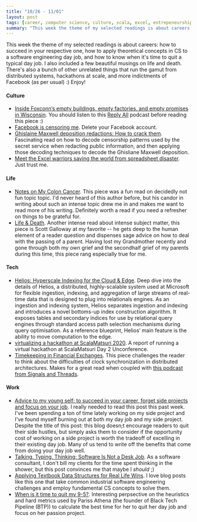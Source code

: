 ```yaml
---
title: "10/26 - 11/01"
layout: post
tags: [career, computer science, culture, scala, excel, entrepeneurship, distributed systems, life, business, consulting]
summary: "This week the theme of my selected readings is about careers: how to succeed in your respective one, how to apply theoretical concepts in CS to a software engineering day job, and how to know when it's time to quit a typical day job.  I also included a few beautiful musings on life and death.  There's also a bunch of other unrelated things that run the gamut from distributed systems, hackathons at scale, and more indictments of Facebook (as per usual) :)  Enjoy!"
---
```


This week the theme of my selected readings is about careers: how to succeed in your respective one, how to apply theoretical concepts in CS to a software engineering day job, and how to know when it's time to quit a typical day job.  I also included a few beautiful musings on life and death.  There's also a bunch of other unrelated things that run the gamut from distributed systems, hackathons at scale, and more indictments of Facebook (as per usual) :)  Enjoy!

#### Culture

* [Inside Foxconn’s empty buildings, empty factories, and empty promises in Wisconsin](https://www.theverge.com/21507966/foxconn-empty-factories-wisconsin-jobs-loophole-trump).  You should listen to this [Reply All](https://gimletmedia.com/shows/reply-all/wbhjwd) podcast before reading this piece :)
* [Facebook is censoring me](https://themargins.substack.com/p/facebook-is-censoring-me).  Delete your Facebook account.
* [Ghislaine Maxwell deposition redactions: How to crack them](https://slate.com/news-and-politics/2020/10/ghislaine-maxwell-deposition-redactions-epstein-how-to-crack.html).  Fascinating read on how to decode censorship patterns used by the secret service when redacting public information, and then applying those decoding techniques to decode the Ghisliane Maxwell deposition.  
* [Meet the Excel warriors saving the world from spreadsheet disaster](https://www.wired.co.uk/article/spreadsheet-excel-errors).  Just trust me.

#### Life

* [Notes on My Colon Cancer](https://www.charlieharrington.com/colon-cancer).  This piece was a fun read on decidedly not fun topic topic.  I'd never heard of this author before, but his candor in writing about such an intense topic drew me in and makes me want to read more of his writing.  Definitely worth a read if you need a refresher on things to be grateful for.
* [Life & Death](https://www.profgalloway.com/life-death).  Another intense read about intense subject matter, this piece is Scott Galloway at my favorite -- he gets deep to the human element of a reader question and dispenses sage advice on how to deal with the passing of a parent.  Having lost my Grandmother recently and gone through both my own grief and the secondhalf grief of my parents during this time, this piece rang especially true for me.

#### Tech

* [Helios: Hyperscale Indexing for the Cloud & Edge](http://www.vldb.org/pvldb/vol13/p3231-potharaju.pdf).  Deep dive into the details of Helios, a distributed, highly-scalable system used at Microsoft for flexible ingestion, indexing, and aggregation of large streams of real-time data that is designed to plug into relationals engines.  As an ingestion and indexing system, Helios separates ingestion and indexing and introduces a novel bottoms-up index construction algorithm. It exposes tables and secondary indices for use by relational query engines through standard access path selection mechanisms during query optimisation. As a reference blueprint, Helios’ main feature is the ability to move computation to the edge.
* [virtualizing a hackathon at ScalaMatsuri 2020](https://eed3si9n.com/virtualizing-hackathon-at-scalamatsuri2020).  A report of running a virtual hackathon at ScalaMatsuri Day 2 Unconference.
* [Timekeeping in Financial Exchanges](https://lucaspauker.ml/articles/20).  This piece challenges the reader to think about the difficulties of clock synchronization in distributed architectures.  Makes for a great read when coupled with [this podcast from Signals and Threads](https://signalsandthreads.com/clock-synchronization/).

#### Work

* [Advice to my young self: to succeed in your career, forget side projects and focus on your job](https://manuel.darcemont.fr/posts/focus-on-jour-job/).  I really needed to read this post this past week.  I've been spending a ton of time lately working on my side project and I've found myself burning out at both my day job and my side project.  Despite the title of this post: this blog doesn;t encourage readers to quit their side hustles, but simply asks them to consider if the opportunity cost of working on a side project is worth the tradeoff of excelling in their existing day job.  Many of us tend to write off the benefits that come from doing your day job well.  
* [Talking, Typing, Thinking: Software Is Not a Desk Job](https://daniel.fone.net.nz/blog/2020/10/21/talking-typing-thinking-software-is-not-a-desk-job/).  As a software consultant, I don't bill my clients for the time spent thinking in the shower, but this post convinces me that maybe I _should_ ;)
* [Applying Textbook Data Structures for Real Life Wins](https://heap.io/blog/engineering/applying-textbook-data-structures-for-real-life-wins).  I love blog posts like this one that take common industrial software engineering challenges and employ fundamental CS concepts to solve them.
* [When is it time to quit my 9-5?](https://letterstoanewdeveloper.com/2020/10/26/when-is-it-time-to-quit-my-9-5/).  Interesting perpsective on the heuristics and hard metrics used by Pariss Athena (the founder of Black Tech Pipeline (BTP)) to calculate the best time for her to quit her day job and focus on her passion project.
